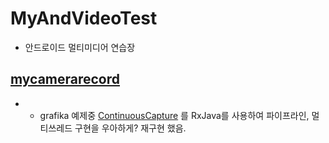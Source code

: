# MyAndVideoTest
- 안드로이드 멀티미디어 연습장

## [mycamerarecord](app/src/main/java/com/hhd/myandvideotest/mycamerarecord/README.md)
- - grafika 예제중 [ContinuousCapture](https://github.com/google/grafika/blob/master/app/src/main/java/com/android/grafika/ContinuousCaptureActivity.java) 를 RxJava를 사용하여 파이프라인, 멀티쓰레드 구현을 우아하게? 재구현 했음.